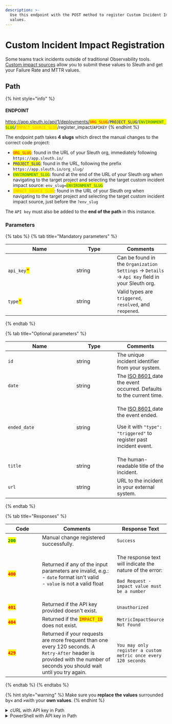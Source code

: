 ```yaml
---
description: >-
  Use this endpoint with the POST method to register Custom Incident Impact
  values.
---
```


# Custom Incident Impact Registration

Some teams track incidents outside of traditional Observability tools. [Custom impact sources](../integrations-1/impact-sources/incident-tracker-integrations/custom/) allow you to submit these values to Sleuth and get your Failure Rate and MTTR values.

## Path

{% hint style="info" %}
#### ENDPOINT&#x20;

https://app.sleuth.io/api/1/deployments/<mark style="color:red;">`ORG_SLUG`</mark>/<mark style="color:blue;">`PROJECT_SLUG`</mark>/<mark style="color:green;">`ENVIRONMENT_SLUG`</mark>/<mark style="color:orange;">`IMPACT_SOURCE_SLUG`</mark>/register\_impact/`APIKEY`
{% endhint %}

The endpoint path takes **4 slugs** which direct the manual changes to the correct code project:

* <mark style="color:red;">`ORG_SLUG`</mark>: found in the URL of your Sleuth org, immediately following `https://app.sleuth.io/`
* <mark style="color:blue;">`PROJECT_SLUG`</mark>: found in the URL, following the prefix `https://app.sleuth.io/org_slug/`
* <mark style="color:green;">`ENVIRONMENT_SLUG`</mark>: found at the end of the URL of your Sleuth org when navigating to the target project and selecting the target custom incident impact source: `env_slug=`<mark style="color:green;">`ENVIRONMENT_SLUG`</mark>
* <mark style="color:orange;">`IMPACT_SOURCE_SLUG`</mark>: found in the URL of your Sleuth org when navigating to the target project and selecting the target custom incident impact source, just before the `?env_slug`

The `API key` must also be added to the **end of the path** in this instance.

### Parameters

{% tabs %}
{% tab title="Mandatory parameters" %}
<table><thead><tr><th width="198">Name</th><th width="111">Type</th><th>Comments</th></tr></thead><tbody><tr><td><code>api_key</code><mark style="color:red;">*</mark></td><td>string</td><td>Can be found in the <code>Organization Settings</code> -> <code>Details</code> -> <code>Api Key</code> field in your Sleuth org.</td></tr><tr><td><code>type</code><mark style="color:red;">*</mark></td><td>string</td><td>Valid types are <code>triggered</code>, <code>resolved</code>, and <code>reopened</code>.</td></tr></tbody></table>
{% endtab %}

{% tab title="Optional parameters" %}
<table><thead><tr><th width="198">Name</th><th width="111">Type</th><th>Comments</th></tr></thead><tbody><tr><td><code>id</code></td><td>string</td><td>The unique incident identifier from your system.</td></tr><tr><td><code>date</code></td><td>string</td><td>The <a href="https://en.wikipedia.org/wiki/ISO_8601">ISO 8601 </a>date the event occurred. Defaults to the current time.</td></tr><tr><td><code>ended_date</code></td><td>string</td><td><p>The <a href="https://en.wikipedia.org/wiki/ISO_8601">ISO 8601 </a>date the event ended.</p><p>Use it with <code>"type": "triggered"</code> to register past incident event.</p></td></tr><tr><td><code>title</code></td><td>string</td><td>The human-readable title of the incident.</td></tr><tr><td><code>url</code></td><td>string</td><td>URL to the incident in your external system.</td></tr></tbody></table>
{% endtab %}

{% tab title="Responses" %}
<table><thead><tr><th width="112">Code</th><th width="269">Comments</th><th>Response Text</th></tr></thead><tbody><tr><td><mark style="color:green;"><strong><code>200</code></strong></mark></td><td>Manual change registered successfully.</td><td><code>Success</code></td></tr><tr><td><mark style="color:red;"><strong><code>400</code></strong></mark></td><td>Returned if any of the input parameters are invalid, e.g.:<br>- <code>date</code> format isn't valid<br>- <code>value</code> is not a valid float</td><td><p>The response text will indicate the nature of the error:<br></p><p><code>Bad Request - impact value must be a number</code></p></td></tr><tr><td><mark style="color:red;"><strong><code>401</code></strong></mark></td><td>Returned if the API key provided doesn't exist.</td><td><code>Unauthorized</code></td></tr><tr><td><mark style="color:red;"><strong><code>404</code></strong></mark></td><td>Returned if the <mark style="color:red;"><code>IMPACT_ID</code></mark> does not exist.</td><td><code>MetricImpactSource Not Found</code></td></tr><tr><td><mark style="color:red;"><strong><code>429</code></strong></mark></td><td>Returned if your requests are more frequent than one every 120 seconds. A <code>Retry-After</code> header is provided with the number of seconds you should wait until you try again.</td><td><code>You may only register a custom metric once every 120 seconds</code></td></tr></tbody></table>
{% endtab %}
{% endtabs %}

{% hint style="warning" %}
Make sure you **replace the values** surrounded b&#x79;**`<`** and **`>`**&#x77;ith your **own values**.&#x20;
{% endhint %}

<details>

<summary>cURL with API key in Path</summary>

<pre class="language-bash" data-overflow="wrap" data-line-numbers><code class="lang-bash"><strong>curl -X POST \
</strong>'https://app.sleuth.io/api/1/deployments/&#x3C;ORG_SLUG>/&#x3C;PROJECT_SLUG>/&#x3C;ENVIRONMENT>/&#x3C;IMPACT_ID>/register_impact/&#x3C;APIKEY>' \
  -H 'Content-Type: application/json' \
  -d '{
  "type": "&#x3C;TYPE>"
}'
</code></pre>

</details>

<details>

<summary>PowerShell with API key in Path</summary>

{% code overflow="wrap" lineNumbers="true" %}
```powershell
Invoke-RestMethod -Method POST `
-Uri 'https://app.sleuth.io/api/1/deployments/<ORG_SLUG>/<PROJECT_SLUG>/<ENVIRONMENT>/<IMPACT_ID>/register_impact/<APIKEY>' `
-Headers @{
    'Content-Type' = 'application/json'
} `
-Body '{
    "type": "<TYPE>"
}'
```
{% endcode %}

</details>
